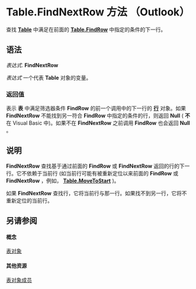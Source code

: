 
# Table.FindNextRow 方法 （Outlook）

查找  **[Table](0affaafd-93fe-227a-acee-e09a86cadc20.md)** 中满足在前面的 **[Table.FindRow](5722cf58-d026-007a-558f-90b73bad920d.md)** 中指定的条件的下一行。


## 语法

 _表达式_. **FindNextRow**

 _表达式_ 一个代表 **Table** 对象的变量。


### 返回值

表示 **表** 中满足筛选器条件 **FindRow** 的前一个调用中的下一行的 **[行](06db3fa4-1649-48bf-3b86-ffdf99a47305.md)** 对象。如果 **FindNextRow** 不能找到另一符合 **FindRow** 中指定的条件的行，则返回 **Null** ( **不** 在 Visual Basic 中)。如果不在 **FindNextRow** 之前调用 **FindRow** 也会返回 **Null** 。


## 说明

 **FindNextRow** 查找基于通过前面的 **FindRow** 或 **FindNextRow** 返回的行的下一行。它不依赖于当前行 (如当前行可能有被重新定位以来前面的 **FindRow** 或 **FindNextRow** ，例如， **[Table.MoveToStart](af499471-dd21-9374-7399-3ce977368015.md)** )。

如果 **FindNextRow** 查找行，它将当前行与那一行。如果找不到另一行，它将不重新定位的当前行。


## 另请参阅


#### 概念


[表对象](0affaafd-93fe-227a-acee-e09a86cadc20.md)
#### 其他资源


[表对象成员](bd9db35d-0738-22cf-a936-425d5a0ead87.md)
